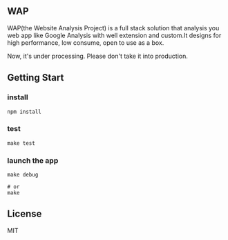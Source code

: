 WAP 
---

WAP(the Website Analysis Project) is a full stack solution that analysis you web app like Google Analysis with well extension and custom.It designs for high performance, low consume, open to use as a box.

Now, it's under processing. Please don't take it into production.

## Getting Start

### install 

```
npm install
```

### test

```
make test
```

### launch the app

```
make debug

# or
make
```

## License

MIT




